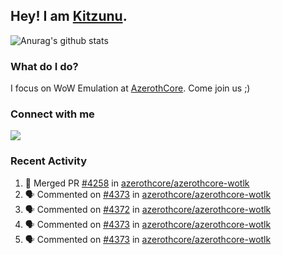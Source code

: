 ## Hey! I am [Kitzunu](https://Github.com/Kitzunu).

![Anurag's github stats](https://github-readme-stats.kitzunu.vercel.app/api?username=Kitzunu&show_icons=true)

### What do I do?

I focus on WoW Emulation at [AzerothCore](https://Github.com/AzerothCore). Come join us ;)

### Connect with me
[![](https://img.shields.io/badge/AzerothCore%20Discord-Connect%20with%20me!-green)](https://discord.com/invite/gkt4y2x)

### Recent Activity

<!--START_SECTION:activity-->
1. 🎉 Merged PR [#4258](https://github.com/azerothcore/azerothcore-wotlk/pull/4258) in [azerothcore/azerothcore-wotlk](https://github.com/azerothcore/azerothcore-wotlk)
2. 🗣 Commented on [#4373](https://github.com/azerothcore/azerothcore-wotlk/issues/4373) in [azerothcore/azerothcore-wotlk](https://github.com/azerothcore/azerothcore-wotlk)
3. 🗣 Commented on [#4372](https://github.com/azerothcore/azerothcore-wotlk/issues/4372) in [azerothcore/azerothcore-wotlk](https://github.com/azerothcore/azerothcore-wotlk)
4. 🗣 Commented on [#4373](https://github.com/azerothcore/azerothcore-wotlk/issues/4373) in [azerothcore/azerothcore-wotlk](https://github.com/azerothcore/azerothcore-wotlk)
5. 🗣 Commented on [#4373](https://github.com/azerothcore/azerothcore-wotlk/issues/4373) in [azerothcore/azerothcore-wotlk](https://github.com/azerothcore/azerothcore-wotlk)
<!--END_SECTION:activity-->
